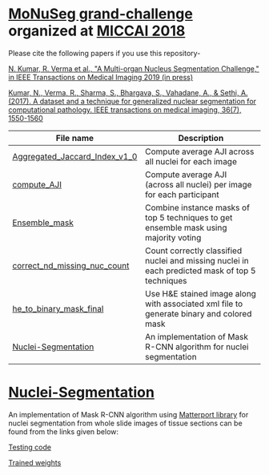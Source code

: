 # [MoNuSeg grand-challenge](https://monuseg.grand-challenge.org/) organized at [MICCAI 2018](https://www.miccai2018.org/en/)

Please cite the following papers if you use this repository-

[N. Kumar, R. Verma et al., "A Multi-organ Nucleus Segmentation Challenge," in IEEE Transactions on Medical Imaging 2019 (in press)](https://ieeexplore.ieee.org/document/8880654)

[Kumar, N., Verma, R., Sharma, S., Bhargava, S., Vahadane, A., & Sethi, A. (2017). A dataset and a technique for generalized nuclear segmentation for computational pathology. IEEE transactions on medical imaging, 36(7), 1550-1560](https://ieeexplore.ieee.org/document/7872382)



| **File name** | **Description** |
| ------------- | ------------- |
| [Aggregated_Jaccard_Index_v1_0](https://github.com/ruchikaverma-iitg/MoNuSeg/blob/master/Aggregated_Jaccard_Index_v1_0.m) | Compute average AJI across all nuclei for each image|
| [compute_AJI](https://github.com/RuchikaVermaVaid/MoNuSeg/blob/master/compute_AJI.m) | Compute average AJI (across all nuclei) per image for each participant|
| [Ensemble_mask](https://github.com/ruchikavermavaid/MoNuSeg/blob/master/ensemble_top_5.m) | Combine instance masks of top 5 techniques to get ensemble mask using majority voting|
| [correct_nd_missing_nuc_count](https://github.com/RuchikaVermaVaid/MoNuSeg/blob/master/correct_nd_missing_nuc_count.m) | Count correctly classified nuclei and missing nuclei in each predicted mask of top 5 techniques|
| [he_to_binary_mask_final](https://github.com/ruchikavermavaid/MoNuSeg/blob/master/he_to_binary_mask_final.m) | Use H&E stained image along with associated xml file to generate binary and colored mask|
| [Nuclei-Segmentation](https://github.com/ruchikaverma-iitg/Nuclei-Segmentation) | An implementation of Mask R-CNN algorithm for nuclei segmentation|

# [Nuclei-Segmentation](https://github.com/ruchikaverma-iitg/Nuclei-Segmentation)
An implementation of Mask R-CNN algorithm using [Matterport library](https://github.com/matterport/Mask_RCNN)
for nuclei segmentation from whole slide images of tissue sections can be found from the links given below: 

[Testing code](https://github.com/ruchikaverma-iitg/Nuclei-Segmentation/blob/master/Nuclei_Segmentation_testing_code.ipynb)

[Trained weights](https://drive.google.com/open?id=16oPaebQnZCMzEsEGvhSVPMvEhbKJPATQ)

